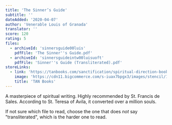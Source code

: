 ```yaml
---
title: 'The Sinner’s Guide'
subtitle: ''
dateAdded: '2020-04-07'
author: 'Venerable Louis of Granada'
translator: ''
score: 120
rating: 5
files:
  - archiveId: 'sinnersguide00luis'
    pdfFile: 'The Sinner''s Guide.pdf'
  - archiveId: 'sinnersguideintw00luisuoft'
    pdfFile: 'Sinner''s Guide (Transliterated).pdf'
storeLinks:
  - link: 'https://tanbooks.com/sanctification/spiritual-direction-books/the-sinners-guide/'
    image: 'https://cdn11.bigcommerce.com/s-iuax7bpgx3/images/stencil/1280x1280/products/1719/431/The-Sinners-Guide-cover-1031__76660.1595444545.jpg?c=1'
    title: 'TAN Books'
---
```


A masterpiece of spiritual writing. Highly recommended by St. Francis de Sales. According to St. Teresa of Avila, it converted over a million souls.

If not sure which file to read, choose the one that does *not* say "transliterated", which is the harder one to read.

